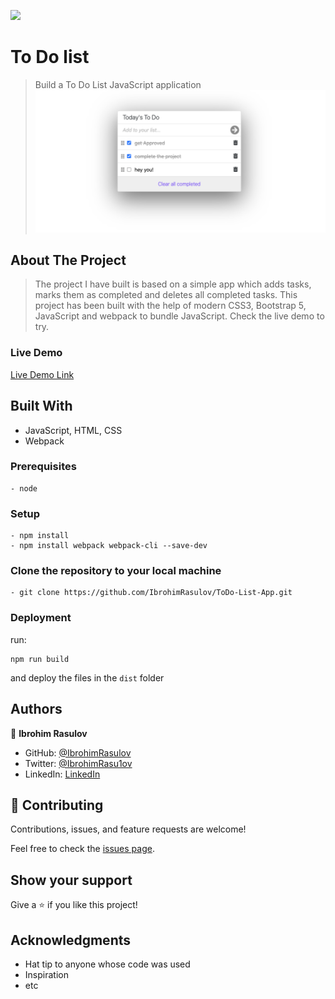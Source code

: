 ![](https://img.shields.io/badge/Microverse-blueviolet)

# To Do list

> Build a To Do List JavaScript application
![app-screenshot](./app-screenshot.png)

## About The Project

> The project I have built is based on a simple app which adds tasks, marks them as completed and deletes all completed tasks. This project has been built with the help of modern CSS3, Bootstrap 5, JavaScript and webpack to bundle JavaScript. Check the live demo to try.

### Live Demo

[Live Demo Link](https://ibrohimrasulov.github.io/Peer-feedback/)

## Built With

- JavaScript, HTML, CSS
- Webpack

### Prerequisites
    - node

### Setup
```
- npm install
- npm install webpack webpack-cli --save-dev
```

### Clone the repository to your local machine
```
- git clone https://github.com/IbrohimRasulov/ToDo-List-App.git
```

### Deployment
 run:
 ```
 npm run build
 ```
 and deploy the files in the ```dist``` folder

## Authors

👤 **Ibrohim Rasulov**

- GitHub: [@IbrohimRasulov](https://github.com/IbrohimRasulov)
- Twitter: [@IbrohimRasu1ov](https://twitter.com/IbrohimRasu1ov)
- LinkedIn: [LinkedIn](https://www.linkedin.com/in/ibrohim-rasulov-a88352209/)

## 🤝 Contributing

Contributions, issues, and feature requests are welcome!

Feel free to check the [issues page](https://github.com/IbrohimRasulov/ToDo-List-App/issues).

## Show your support

Give a ⭐️ if you like this project!

## Acknowledgments

- Hat tip to anyone whose code was used
- Inspiration
- etc